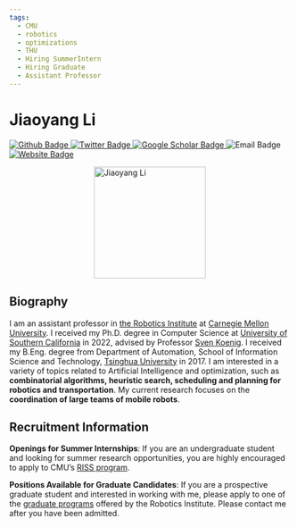 ```yaml
---
tags:
  - CMU
  - robotics
  - optimizations
  - THU
  - Hiring SummerIntern
  - Hiring Graduate
  - Assistant Professor
---
```


# Jiaoyang Li 

<p align="left">
  <a href="https://github.com/">
    <img src="https://img.shields.io/badge/Github-white?logo=github&logoColor=black&cacheSeconds=1" alt="Github Badge"/>
  </a>
  <a href="https://twitter.com/">
    <img src="https://img.shields.io/badge/Twitter-white?logo=twitter&logoColor=blue&cacheSeconds=1" alt="Twitter Badge"/>
  </a>
  <a href="https://scholar.google.com/">
    <img src="https://img.shields.io/badge/GoogleScholar-white?logo=googlescholar&logoColor=blue&cacheSeconds=1" alt="Google Scholar Badge"/>
  </a>
  <img src="https://img.shields.io/badge/Email-white?logo=gmail&logoColor=blue" alt="Email Badge"/>
  <a href="https://jiaoyangli.me/">
  <img src="https://img.shields.io/badge/website-white?logo=wordpress&logoColor=blue" alt="Website Badge"/>
  </a>
</p>



<div style="display: flex; justify-content: center;">
  <img src="https://jiaoyangli.me/images/profile.png" alt="Jiaoyang Li" width="200"/>
</div>

## Biography

I am an assistant professor in [the Robotics Institute](https://www.ri.cmu.edu/) at [Carnegie Mellon University](https://www.cmu.edu/). I received my Ph.D. degree in Computer Science at [University of Southern California](https://www.usc.edu/) in 2022, advised by Professor [Sven Koenig](http://idm-lab.org/index.html). I received my B.Eng. degree from Department of Automation, School of Information Science and Technology, [Tsinghua University](https://www.tsinghua.edu.cn/en/) in 2017. I am interested in a variety of topics related to Artificial Intelligence and optimization, such as **combinatorial algorithms, heuristic search, scheduling and planning for robotics and transportation**. My current research focuses on the **coordination of large teams of mobile robots**.



## Recruitment Information

 **Openings for Summer Internships**: If you are an undergraduate student and looking for summer research opportunities, you are highly encouraged to apply to CMU’s [RISS program](https://riss.ri.cmu.edu/).

 **Positions Available for Graduate Candidates**: If you are a prospective graduate student and interested in working with me, please apply to one of the [graduate programs](https://www.ri.cmu.edu/ri-education/) offered by the Robotics Institute. Please contact me after you have been admitted.

